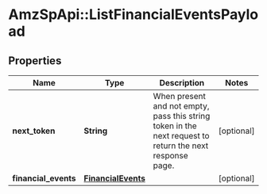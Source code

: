 # AmzSpApi::ListFinancialEventsPayload

## Properties
Name | Type | Description | Notes
------------ | ------------- | ------------- | -------------
**next_token** | **String** | When present and not empty, pass this string token in the next request to return the next response page. | [optional] 
**financial_events** | [**FinancialEvents**](FinancialEvents.md) |  | [optional] 


